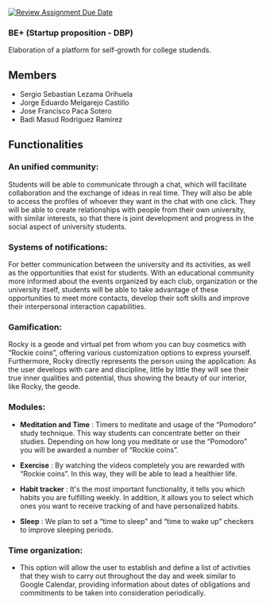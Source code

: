 [![Review Assignment Due Date](https://classroom.github.com/assets/deadline-readme-button-24ddc0f5d75046c5622901739e7c5dd533143b0c8e959d652212380cedb1ea36.svg)](https://classroom.github.com/a/QRCYEkwM)

### BE+ (Startup proposition - DBP)

 Elaboration of a platform for self-growth for college studends.

## Members

 - Sergio Sebastian Lezama Orihuela
 - Jorge Eduardo Melgarejo Castillo
 - Jose Francisco Paca Sotero
 - Badi Masud Rodriguez Ramirez

## Functionalities

 ### An unified community:
 <p> Students will be able to communicate through a chat, which will facilitate collaboration and the exchange of ideas in real time. They will also be able to access the profiles of whoever they want in the chat with one click. They will be able to create relationships with people from their own university, with similar interests, so that there is joint development and progress in the social aspect of university students.
 </p>  

 ### Systems of notifications:
 <p> For better communication between the university and its activities, as well as the opportunities that exist for students. With an educational community more informed about the events organized by each club, organization or the university itself, students will be able to take advantage of these opportunities to meet more contacts, develop their soft skills and improve their interpersonal interaction capabilities.
 </p>  

 ### Gamification: 
 <p>Rocky is a geode and virtual pet from whom you can buy cosmetics with “Rockie coins”, offering various customization options to express yourself. Furthermore, Rocky directly represents the person using the application: As the user develops with care and discipline, little by little they will see their true inner qualities and potential, thus showing the beauty of our interior, like Rocky, the geode. 
 </p>  

 ### Modules:
 - **Meditation and Time** : Timers to meditate and usage of the “Pomodoro” study technique. This way students can concentrate better on their studies. Depending on how long you meditate or use the “Pomodoro” you will be awarded a number of “Rockie coins”.

 - **Exercise** : By watching the videos completely you are rewarded with “Rockie coins”. In this way, they will be able to lead a healthier life.
 
 - **Habit tracker** : It's the most important functionality, it tells you which habits you are fulfilling weekly. In addition, it allows you to select which ones you want to receive tracking of and have personalized habits.

 - **Sleep** : We plan to set a “time to sleep” and “time to wake up” checkers to improve sleeping periods.

 ### Time organization:

 - This option will allow the user to establish and define a list of activities that they wish to carry out throughout the day and week similar to Google Calendar, providing information about dates of obligations and commitments to be taken into consideration periodically.

